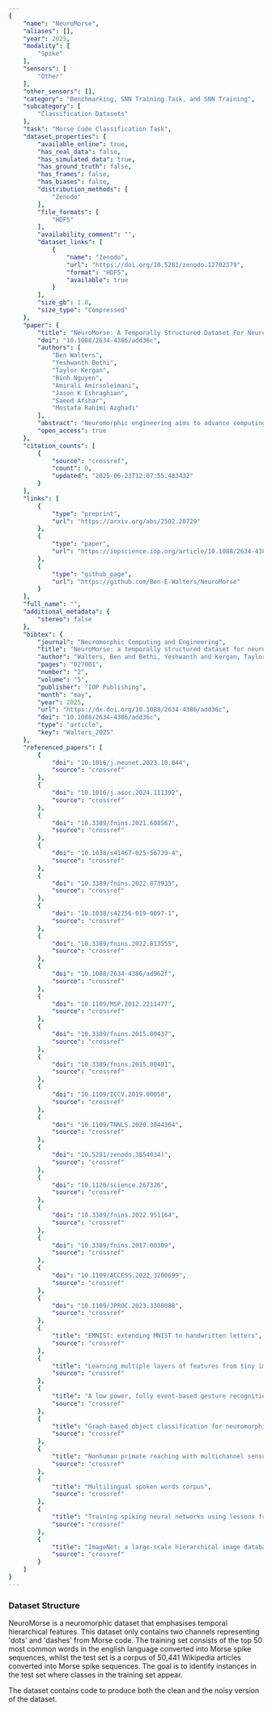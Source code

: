 ```yaml
---
{
    "name": "NeuroMorse",
    "aliases": [],
    "year": 2025,
    "modality": [
        "Spike"
    ],
    "sensors": [
        "Other"
    ],
    "other_sensors": [],
    "category": "Benchmarking, SNN Training Task, and SNN Training",
    "subcategory": [
        "Classification Datasets"
    ],
    "task": "Morse Code Classification Task",
    "dataset_properties": {
        "available_online": true,
        "has_real_data": false,
        "has_simulated_data": true,
        "has_ground_truth": false,
        "has_frames": false,
        "has_biases": false,
        "distribution_methods": [
            "Zenodo"
        ],
        "file_formats": [
            "HDF5"
        ],
        "availability_comment": "",
        "dataset_links": [
            {
                "name": "Zenodo",
                "url": "https://doi.org/10.5281/zenodo.12702379",
                "format": "HDF5",
                "available": true
            }
        ],
        "size_gb": 1.8,
        "size_type": "Compressed"
    },
    "paper": {
        "title": "NeuroMorse: A Temporally Structured Dataset For Neuromorphic Computing",
        "doi": "10.1088/2634-4386/add36c",
        "authors": [
            "Ben Walters",
            "Yeshwanth Bethi",
            "Taylor Kergan",
            "Binh Nguyen",
            "Amirali Amirsoleimani",
            "Jason K Eshraghian",
            "Saeed Afshar",
            "Mostafa Rahimi Azghadi"
        ],
        "abstract": "Neuromorphic engineering aims to advance computing by mimicking the brain's efficient processing, where data is encoded as asynchronous temporal events. This eliminates the need for a synchronisation clock and minimises power consumption when no data is present. However, many benchmarks for neuromorphic algorithms primarily focus on spatial features, neglecting the temporal dynamics that are inherent to most sequence-based tasks. This gap may lead to evaluations that fail to fully capture the unique strengths and characteristics of neuromorphic systems. In this paper, we present NeuroMorse, a temporally structured dataset designed for benchmarking neuromorphic learning systems. NeuroMorse converts the top 50 words in the English language into temporal Morse code spike sequences. Despite using only two input spike channels for Morse dots and dashes, complex information is encoded through temporal patterns in the data. The proposed benchmark contains feature hierarchy at multiple temporal scales that test the capacity of neuromorphic algorithms to decompose input patterns into spatial and temporal hierarchies. We demonstrate that our training set is challenging to categorise using a linear classifier and that identifying keywords in the test set is difficult using conventional methods. The NeuroMorse dataset is available at Zenodo, with our accompanying code on GitHub at https://github.com/Ben-E-Walters/NeuroMorse.",
        "open_access": true
    },
    "citation_counts": [
        {
            "source": "crossref",
            "count": 0,
            "updated": "2025-06-23T12:07:55.483432"
        }
    ],
    "links": [
        {
            "type": "preprint",
            "url": "https://arxiv.org/abs/2502.20729"
        },
        {
            "type": "paper",
            "url": "https://iopscience.iop.org/article/10.1088/2634-4386/add36c"
        },
        {
            "type": "github_page",
            "url": "https://github.com/Ben-E-Walters/NeuroMorse"
        }
    ],
    "full_name": "",
    "additional_metadata": {
        "stereo": false
    },
    "bibtex": {
        "journal": "Neuromorphic Computing and Engineering",
        "title": "NeuroMorse: a temporally structured dataset for neuromorphic computing",
        "author": "Walters, Ben and Bethi, Yeshwanth and Kergan, Taylor and Nguyen, Binh and Amirsoleimani, Amirali and Eshraghian, Jason K and Afshar, Saeed and Rahimi Azghadi, Mostafa",
        "pages": "027001",
        "number": "2",
        "volume": "5",
        "publisher": "IOP Publishing",
        "month": "may",
        "year": 2025,
        "url": "https://dx.doi.org/10.1088/2634-4386/add36c",
        "doi": "10.1088/2634-4386/add36c",
        "type": "article",
        "key": "Walters_2025"
    },
    "referenced_papers": [
        {
            "doi": "10.1016/j.neunet.2023.10.044",
            "source": "crossref"
        },
        {
            "doi": "10.1016/j.asoc.2024.111392",
            "source": "crossref"
        },
        {
            "doi": "10.3389/fnins.2021.608567",
            "source": "crossref"
        },
        {
            "doi": "10.1038/s41467-025-56739-4",
            "source": "crossref"
        },
        {
            "doi": "10.3389/fnins.2022.873935",
            "source": "crossref"
        },
        {
            "doi": "10.1038/s42256-019-0097-1",
            "source": "crossref"
        },
        {
            "doi": "10.3389/fnins.2022.813555",
            "source": "crossref"
        },
        {
            "doi": "10.1088/2634-4386/ad962f",
            "source": "crossref"
        },
        {
            "doi": "10.1109/MSP.2012.2211477",
            "source": "crossref"
        },
        {
            "doi": "10.3389/fnins.2015.00437",
            "source": "crossref"
        },
        {
            "doi": "10.3389/fnins.2015.00481",
            "source": "crossref"
        },
        {
            "doi": "10.1109/ICCV.2019.00058",
            "source": "crossref"
        },
        {
            "doi": "10.1109/TNNLS.2020.3044364",
            "source": "crossref"
        },
        {
            "doi": "10.5281/zenodo.3854034)",
            "source": "crossref"
        },
        {
            "doi": "10.1126/science.267326",
            "source": "crossref"
        },
        {
            "doi": "10.3389/fnins.2022.951164",
            "source": "crossref"
        },
        {
            "doi": "10.3389/fnins.2017.00309",
            "source": "crossref"
        },
        {
            "doi": "10.1109/ACCESS.2022.3200699",
            "source": "crossref"
        },
        {
            "doi": "10.1109/JPROC.2023.3308088",
            "source": "crossref"
        },
        {
            "title": "EMNIST: extending MNIST to handwritten letters",
            "source": "crossref"
        },
        {
            "title": "Learning multiple layers of features from tiny images",
            "source": "crossref"
        },
        {
            "title": "A low power, fully event-based gesture recognition system",
            "source": "crossref"
        },
        {
            "title": "Graph-based object classification for neuromorphic vision sensing",
            "source": "crossref"
        },
        {
            "title": "Nonhuman primate reaching with multichannel sensorimotor cortex electrophysiology",
            "source": "crossref"
        },
        {
            "title": "Multilingual spoken words corpus",
            "source": "crossref"
        },
        {
            "title": "Training spiking neural networks using lessons from deep learning",
            "source": "crossref"
        },
        {
            "title": "ImageNet: a large-scale hierarchical image database",
            "source": "crossref"
        }
    ]
}
---
```


### Dataset Structure

NeuroMorse is a neuromorphic dataset that emphasises temporal hierarchical features. This dataset only contains two channels representing 'dots' and 'dashes' from Morse code. The training set consists of the top 50 most common words in the english language converted into Morse spike sequences, whilst the test set is a corpus of 50,441 Wikipedia articles converted into Morse spike sequences. The goal is to identify instances in the test set where classes in the training set appear.

The dataset contains code to produce both the clean and the noisy version of the dataset.
